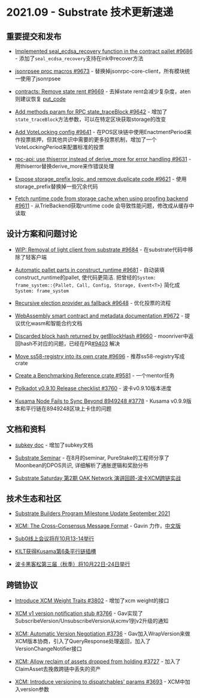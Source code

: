 # 2021.09 - Substrate 技术更新速递

## 重要提交和发布
* [Implemented seal_ecdsa_recovery function in the contract pallet #9686](https://github.com/paritytech/substrate/pull/9686) - 添加了`seal_ecdsa_recovery`支持在ink中recover方法

* [jsonrpsee proc macros #9673](https://github.com/paritytech/substrate/pull/9673) - 替换掉jsonrpc-core-client，所有模块统一使用了jsonrpsee

* [contracts: Remove state rent #9669](https://github.com/paritytech/substrate/pull/9669) - 去掉state rent会减少复杂度，aten则建议恢复 [put_code](https://github.com/paritytech/substrate/issues/8671)


* [Add methods param for RPC state_traceBlock #9642](https://github.com/paritytech/substrate/pull/9642) - 增加了`state_traceBlock`方法参数，可以在特定区块获取storage的改变

* [Add VoteLocking config #9641](https://github.com/paritytech/substrate/pull/9641) - 在POS区块链中使用EnactmentPeriod来作投票抵押，但其他共识中需要的更多投票机制，增加了一个VoteLockingPeriod来配置标准的投票

* [rpc-api: use thiserror instead of derive_more for error handling #9631](https://github.com/paritytech/substrate/pull/9631) - 用thiserror替换derive_more来作错误处理

* [Expose storage_prefix logic, and remove duplicate code #9621](https://github.com/paritytech/substrate/pull/9621) - 使用storage_prefix替换掉一些冗余代码

* [Fetch runtime code from storage cache when using proofing backend #9611](https://github.com/paritytech/substrate/pull/9611) - 从TrieBackend获取runtime code 会导致性能问题，修改成从缓存中读取



## 设计方案和问题讨论

* [WIP: Removal of light client from substrate #9684](https://github.com/paritytech/substrate/pull/9684) - 在substrate代码中移除了轻客户端

* [Automatic pallet parts in construct_runtime #9681](https://github.com/paritytech/substrate/pull/9681) - 自动装填construct_runtime的pallet, 使代码更简洁. 把曾经的`System: frame_system::{Pallet, Call, Config, Storage, Event<T>}` 简化成 `System: frame_system`

* [Recursive election provider as fallback #9648](https://github.com/paritytech/substrate/pull/9648) - 优化投票的流程

* [WebAssembly smart contract and metadata documentation #9672](https://github.com/paritytech/substrate/issues/9672) - 提议优化wasm和智能合约文档

* [Discarded block hash returned by getBlockHash #9660](https://github.com/paritytech/substrate/issues/9660) - moonriver中返回hash不对应的问题，已经在PR[#9403](https://github.com/paritytech/substrate/pull/9403) 解决

* [Move ss58-registry into its own crate #9696](https://github.com/paritytech/substrate/issues/9696) - 推荐ss58-registry写成crate

* [Create a Benchmarking Reference crate #9581](https://github.com/paritytech/substrate/issues/9581) - 一个mentor任务

* [Polkadot v0.9.10 Release checklist #3760](https://github.com/paritytech/polkadot/issues/3760) - 波卡v0.9.10版本进度

* [Kusama Node Fails to Sync Beyond 8949248 #3778](https://github.com/paritytech/polkadot/issues/3778) - Kusama v0.9.9版本和平行链在8949248区块上卡住的问题


## 文档和资料

* [subkey doc](https://github.com/paritytech/substrate/blob/c64bb7d17796631983160b6cfc136306dc246e3d/bin/utils/subkey/README.md) - 增加了subkey文档

* [Substrate Seminar](https://www.crowdcast.io/e/substrate-seminar-2/2) - 在8月的seminar, PureStake的工程师分享了Moonbean的DPOS共识, 详细解析了通胀逻辑和奖励分布

* [Substrate Saturday 第2期 OAK Network 演讲回顾-波卡XCM跨链实战](https://mp.weixin.qq.com/s/7sBe7O1bDhWiZe4iRgJR_A)


## 技术生态和社区

* [Substrate Builders Program Milestone Update September 2021](https://www.parity.io/substrate-builders-program-milestone-update-september-2021/) 

* [XCM: The Cross-Consensus Message Format](https://polkadot.network/xcm-the-cross-consensus-message-format/) - Gavin 力作，[中文版](https://mp.weixin.qq.com/s/5ue05s-tCwAUega1vND3wg)

* [Sub0线上会议将在10月13-14举行](https://twitter.com/ParityTech/status/1435891859159756802)

* [KILT获得Kusama第6条平行链插槽](https://twitter.com/kusamanetwork/status/1435523650007011333)

* [波卡黑客松第三届（秋季）将10月22日-24日举行](https://mp.weixin.qq.com/s/7sBe7O1bDhWiZe4iRgJR_A)

## 跨链协议

* [Introduce XCM Weight Traits #3802](https://github.com/paritytech/polkadot/pull/3802) - 增加了xcm weight的接口

* [XCM v1 version notification stub #3766](https://github.com/paritytech/polkadot/pull/3766) - Gav实现了SubscribeVersion/UnsubscribeVersion从xcmv1到v2升级的通知

* [XCM: Automatic Version Negotiation #3736](https://github.com/paritytech/polkadot/pull/3736) - Gav加入WrapVersion来做XCM版本协商，引入了QueryResponse处理返回，加入了VersionChangeNotifier接口

* [XCM: Allow reclaim of assets dropped from holding #3727](https://github.com/paritytech/polkadot/pull/3727) - 加入了ClaimAsset去挽救跨链中丢失的资产

* [XCM: Introduce versioning to dispatchables' params #3693](https://github.com/paritytech/polkadot/pull/3693) - XCM中加入version参数